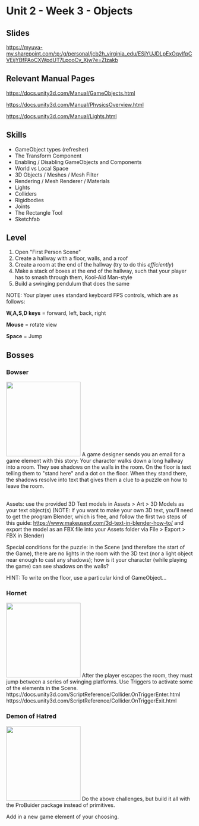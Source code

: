 # Unit 2 - Week 3 - Objects

## Slides
https://myuva-my.sharepoint.com/:p:/g/personal/jcb2h_virginia_edu/ESjYUJDLpExOqvlfpCVEijYBfPAoCXWpdUT7LpooCv_Xjw?e=ZIzakb

## Relevant Manual Pages

https://docs.unity3d.com/Manual/GameObjects.html

https://docs.unity3d.com/Manual/PhysicsOverview.html

https://docs.unity3d.com/Manual/Lights.html

## Skills
* GameObject types (refresher)
* The Transform Component
* Enabling / Disabling GameObjects and Components
* World vs Local Space
* 3D Objects / Meshes / Mesh Filter
* Rendering / Mesh Renderer / Materials
* Lights
* Colliders
* Rigidbodies
* Joints
* The Rectangle Tool
* Sketchfab

## Level
1. Open "First Person Scene"
2. Create a hallway with a floor, walls, and a roof
3. Create a room at the end of the hallway (try to do this *efficiently*)
4. Make a stack of boxes at the end of the hallway, such that your player has to smash through  them, Kool-Aid Man-style
5. Build a swinging pendulum that does the same

NOTE: Your player uses standard keyboard FPS controls, which are as follows:

**W,A,S,D keys** = forward, left, back, right

**Mouse** = rotate view

**Space** = Jump

## Bosses

### Bowser
<img src="https://user-images.githubusercontent.com/7291792/187090817-9c0523ad-2e40-4760-8f93-b92516b64b7f.png" width=200/>
A game designer sends you an email for a game element with this story: 
Your character walks down a long hallway into a room. They see shadows on the walls in the room. On the floor is text telling them to "stand here" and a dot on the floor. When they stand there, the shadows resolve into text that gives them a clue to a puzzle on how to leave the room.
<br/><br/>

Assets: use the provided 3D Text models in Assets > Art > 3D Models as your text object(s)
(NOTE: if you want to make your own 3D text, you'll need to get the program Blender, which is free, and follow the first two steps of this guide: https://www.makeuseof.com/3d-text-in-blender-how-to/ and export the model as an FBX file into your Assets folder via File > Export > FBX in Blender)


Special conditions for the puzzle: in the Scene (and therefore the start of the Game), there are no lights in the room with the 3D text (nor a light object near enough to cast any shadows); how is it your character (while playing the game) can see shadows on the walls?

HINT: To write on the floor, use a particular kind of GameObject...

### Hornet
<img src="https://user-images.githubusercontent.com/7291792/187090928-364593f1-da58-46bc-a4a5-e777fd46fdd2.png" width=200/>
After the player escapes the room, they must jump between a series of swinging platforms. Use Triggers to activate some of the elements in the Scene.
https://docs.unity3d.com/ScriptReference/Collider.OnTriggerEnter.html
https://docs.unity3d.com/ScriptReference/Collider.OnTriggerExit.html

### Demon of Hatred
<img src="https://user-images.githubusercontent.com/7291792/187091229-df150009-ed6c-4d7b-8640-3c79fa270cbd.png" width=200/>
Do the above challenges, but build it all with the ProBuider package instead of primitives. 

Add in a new game element of your choosing.
